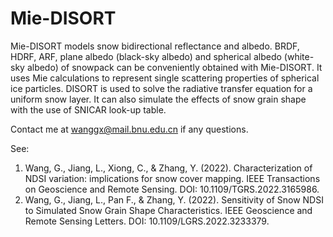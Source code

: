 # Mie-DISORT
Mie-DISORT models snow bidirectional reflectance and albedo. BRDF, HDRF, ARF, plane albedo (black-sky albedo) and spherical albedo (white-sky albedo) of snowpack can be conveniently obtained with Mie-DISORT.
It uses Mie calculations to represent single scattering properties of spherical ice particles. DISORT is used to solve the radiative transfer equation for a uniform snow layer.
It can also simulate the effects of snow grain shape with the use of SNICAR look-up table.

Contact me at wanggx@mail.bnu.edu.cn if any questions.

See:
1.	Wang, G., Jiang, L., Xiong, C., & Zhang, Y. (2022). Characterization of NDSI variation: implications for snow cover mapping. IEEE Transactions on Geoscience and Remote Sensing. DOI: 10.1109/TGRS.2022.3165986.
2.	Wang, G., Jiang, L., Pan F., & Zhang, Y. (2022). Sensitivity of Snow NDSI to Simulated Snow Grain Shape Characteristics. IEEE Geoscience and Remote Sensing Letters. DOI: 10.1109/LGRS.2022.3233379.
